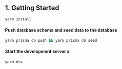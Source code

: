 ## 1. Getting Started

```sh
yarn install
```

#### Push database schema and seed data to the database
  
```sh
yarn prisma db push && yarn prisma db seed
```

#### Start the development server a

```sh
yarn dev
```
